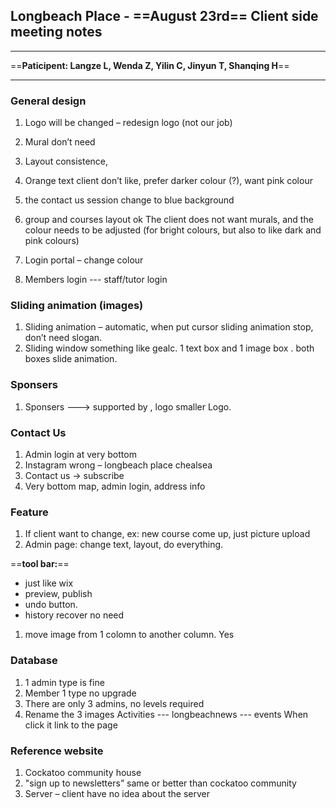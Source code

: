 ## Longbeach Place - ==August 23rd== Client side meeting notes
--------------------------------------------------------------------------------------------------------------------------------------------------------------

==**Paticipent: Langze L, Wenda Z, Yilin C, Jinyun T, Shanqing H**==

--------------------------------------------------------------------------------------------------------------------------------------------------------------

### General design

1. Logo will be changed – redesign logo (not our job)  
2. Mural don’t need 
3. Layout consistence,  
4. Orange text client don’t like, prefer darker colour (?), want pink colour
5. the contact us session change to blue background 
6. group and courses layout ok
    The client does not want murals, and the colour needs to be adjusted (for bright colours, but also to like dark and pink colours)

7. Login portal – change colour 
8. Members login --- staff/tutor login 

### Sliding animation (images)
1. Sliding animation – automatic, when put cursor sliding animation stop, don’t need slogan. 
2. Sliding window something like gealc. 1 text box and 1 image box . both boxes slide animation. 


### Sponsers
1. Sponsers ---> supported by , logo smaller 
Logo.


### Contact Us 
1. Admin login at very bottom 
2. Instagram wrong – longbeach place chealsea 
3. Contact us -> subscribe 
4. Very bottom map, admin login, address info 


### Feature
1. If client want to change, ex: new course come up, just picture upload  
2. Admin page: change text, layout, do everything.

==**tool bar:**==
- just like wix
- preview, publish
- undo button.
- history recover no need
  
1. move image from 1 colomn to another column. Yes

### Database
1. 1 admin type is fine 
2. Member 1 type no upgrade
3. There are only 3 admins, no levels required
4. Rename the 3 images
Activities ---  longbeachnews  ---  events
When click it link to the page 


### Reference website
1. Cockatoo community house 
2. "sign up to newsletters” same or better than cockatoo community 
3.  Server – client have no idea about the server 
